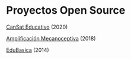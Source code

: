 # Proyectos Open Source

[CanSat Educativo](https://leobotmanuel.github.io/cansat-educativo/) (2020)

[Amplificación Mecanoceptiva](https://mecanoceptiva.github.io/) (2018)

[EduBasica](https://edubasica.github.io/) (2014)
